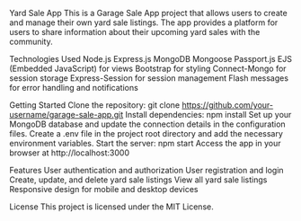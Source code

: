 Yard Sale App
This is a Garage Sale App project that allows users to create and manage their own yard sale listings. The app provides a platform for users to share information about their upcoming yard sales with the community.

Technologies Used
Node.js
Express.js
MongoDB
Mongoose
Passport.js
EJS (Embedded JavaScript) for views
Bootstrap for styling
Connect-Mongo for session storage
Express-Session for session management
Flash messages for error handling and notifications

Getting Started
Clone the repository: git clone https://github.com/your-username/garage-sale-app.git
Install dependencies: npm install
Set up your MongoDB database and update the connection details in the configuration files.
Create a .env file in the project root directory and add the necessary environment variables.
Start the server: npm start
Access the app in your browser at http://localhost:3000

Features
User authentication and authorization
User registration and login
Create, update, and delete yard sale listings
View all yard sale listings
Responsive design for mobile and desktop devices

License
This project is licensed under the MIT License.
